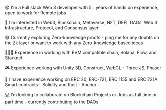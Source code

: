 😎 I'm a Full stack Web 3 developer with 5+ years of hands on experience, open to work for Remote jobs

👻 I’m interested in Web3, Blockchain, Metaverse, NFT, DEFI, DAOs, Web 3 Infrastructure, Protocol, and Consensus layer

😅 Currently exploring Zero-knowledge proofs - ping me for any doubts on the Zk layer or want to work with any Zero-knowledge based ideas

👨🏻‍💻 Experience in working with EVM compatible chain, Solana, Flow, and Starknet 

🎮 Experience working with Unity 3D, Construct, WebGL - Three JS, Phaser

🚀 I have experience working on ERC 20, ERC-721, ERC 1155 and ERC 721A Smart contracts - Solidity and Rust - Anchor

💻 I’m looking to collaborate on Blockchain Projects or Jobs as full time or part time - currently contributing to the DAOs




